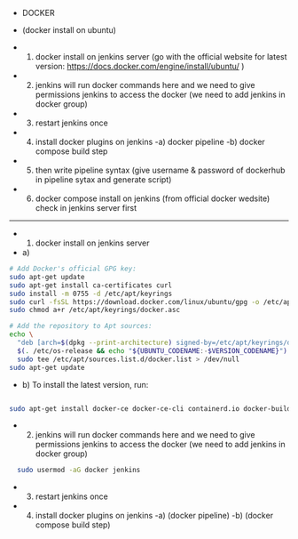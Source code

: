 - DOCKER 

- (docker install on ubuntu) 
- 1) docker install on jenkins server (go with the official website for latest version: https://docs.docker.com/engine/install/ubuntu/ )
- 2) jenkins will run docker commands here and we need to give permissions jenkins to access the docker (we need to add jenkins in docker group)
- 3) restart jenkins once
- 4) install docker plugins on jenkins -a) docker pipeline -b) docker compose build step
- 5) then write pipeline syntax (give username & password of dockerhub in pipeline sytax and generate script)
- 6) docker compose install on jenkins (from official docker wedsite) check in jenkins server first
     
---
- 1) docker install on jenkins server
- a)
```bash
# Add Docker's official GPG key:
sudo apt-get update
sudo apt-get install ca-certificates curl
sudo install -m 0755 -d /etc/apt/keyrings
sudo curl -fsSL https://download.docker.com/linux/ubuntu/gpg -o /etc/apt/keyrings/docker.asc
sudo chmod a+r /etc/apt/keyrings/docker.asc

# Add the repository to Apt sources:
echo \
  "deb [arch=$(dpkg --print-architecture) signed-by=/etc/apt/keyrings/docker.asc] https://download.docker.com/linux/ubuntu \
  $(. /etc/os-release && echo "${UBUNTU_CODENAME:-$VERSION_CODENAME}") stable" | \
  sudo tee /etc/apt/sources.list.d/docker.list > /dev/null
sudo apt-get update

```

- b) To install the latest version, run:

```bash

sudo apt-get install docker-ce docker-ce-cli containerd.io docker-buildx-plugin docker-compose-plugin

```

- 2) jenkins will run docker commands here and we need to give permissions jenkins to access the docker (we need to add jenkins in docker group)

```bash
  sudo usermod -aG docker jenkins

``` 

- 3) restart jenkins once

- 4) install docker plugins on jenkins -a) (docker pipeline) -b) (docker compose build step)

